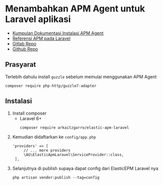 # Menambahkan APM Agent untuk Laravel aplikasi

* [Kumpulan Dokumentasi Instalasi APM Agent](https://www.elastic.co/guide/en/apm/agent/index.html)
* [Referensi APM pada Laravel](https://github.com/arkaitzgarro/elastic-apm-laravel)
* [Gitlab Repo](https://gitlab.com/agung3wi/devopsapril-laravel)
* [Github Repo](https://github.com/agung3wi/devopsapril-laravel)

## Prasyarat

Terlebih dahulu install `guzzle` sebelum memulai menggunakan APM Agent
```
composer require php-http/guzzle7-adapter
```

## Instalasi   

1. Install composer
   - Laravel 6+
     ```
     composer require arkaitzgarro/elastic-apm-laravel
     ```
2. Kemudian didaftarkan ke `config/app.php`
   ```
   'providers' => [
        // ... more providers
        \AG\ElasticApmLaravel\ServiceProvider::class,
    ],
   ```
3. Selanjutnya di publish supaya dapat config dari ElasticEPM Laravel nya
   ```
   php artisan vendor:publish --tag=config
   ```
